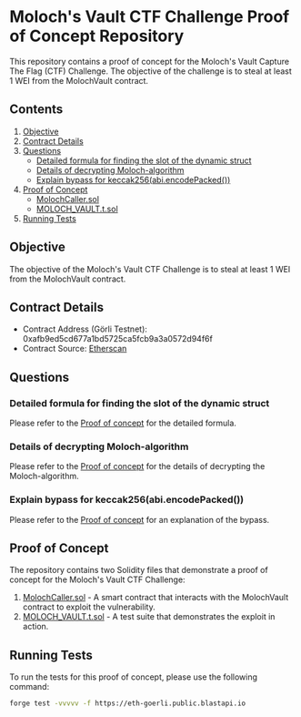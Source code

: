 # Moloch's Vault CTF Challenge Proof of Concept Repository

This repository contains a proof of concept for the Moloch's Vault Capture The Flag (CTF) Challenge. The objective of the challenge is to steal at least 1 WEI from the MolochVault contract.

## Contents

1. [Objective](#objective)
2. [Contract Details](#contract-details)
3. [Questions](#questions)
   - [Detailed formula for finding the slot of the dynamic struct](#detailed-formula-for-finding-the-slot-of-the-dynamic-struct)
   - [Details of decrypting Moloch-algorithm](#details-of-decrypting-moloch-algorithm)
   - [Explain bypass for keccak256(abi.encodePacked())](#explain-bypass-for-keccak256abiencodepacked)
4. [Proof of Concept](#proof-of-concept)
   - [MolochCaller.sol](#molochcallersol)
   - [MOLOCH_VAULT.t.sol](#moloch_vaulttsol)
5. [Running Tests](#running-tests)

## Objective

The objective of the Moloch's Vault CTF Challenge is to steal at least 1 WEI from the MolochVault contract.

## Contract Details

- Contract Address (Görli Testnet): 0xafb9ed5cd677a1bd5725ca5fcb9a3a0572d94f6f
- Contract Source: [Etherscan](https://goerli.etherscan.io/address/0xaFB9ed5cD677a1bD5725Ca5FcB9a3a0572D94f6f#code)

## Questions

### Detailed formula for finding the slot of the dynamic struct

Please refer to the [Proof of concept](POC.md#detailed-formula-for-finding-the-slot-of-the-dynamic-struct) for the detailed formula.

### Details of decrypting Moloch-algorithm

Please refer to the [Proof of concept](POC.md#details-of-decrypting-moloch-algorithm) for the details of decrypting the Moloch-algorithm.

### Explain bypass for keccak256(abi.encodePacked())

Please refer to the [Proof of concept](POC.md#explain-bypass-for-keccak256abiencodepacked) for an explanation of the bypass.

## Proof of Concept

The repository contains two Solidity files that demonstrate a proof of concept for the Moloch's Vault CTF Challenge:

1. [MolochCaller.sol](./src/MolochCaller.sol) - A smart contract that interacts with the MolochVault contract to exploit the vulnerability.
2. [MOLOCH_VAULT.t.sol](./test/MOLOCH_VAULT.t.sol) - A test suite that demonstrates the exploit in action.

## Running Tests

To run the tests for this proof of concept, please use the following command:

```bash
forge test -vvvvv -f https://eth-goerli.public.blastapi.io
```
